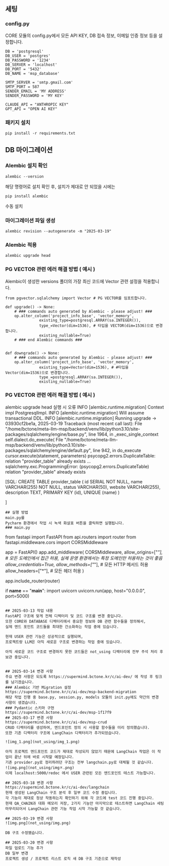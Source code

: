 ## 세팅 
### config.py 
CORE 모듈의 config.py에서 모든 API KEY, DB 접속 정보, 이메일 인증 정보 등을 설정합니다.
```
DB = 'postgresql'
DB_USER = 'postgres'
DB_PASSWORD = '1234'
DB_SERVER = 'localhost'
DB_PORT = '5432'
DB_NAME = 'msp_database'

SMTP_SERVER = 'smtp.gmail.com'
SMTP_PORT = 587
SENDER_EMAIL = 'MY ADDRESS'
SENDER_PASSWORD = 'MY KEY'

CLAUDE_API = "ANTHROPIC KEY"
GPT_API = "OPEN AI KEY"
```

### 패키지 설치
```
pip install -r requirements.txt
```

## DB 마이그레이션
### Alembic 설치 확인
```
alembic --version
```
해당 명령어로 설치 확인 후, 설치가 제대로 안 되었을 시에는
```
pip install alembic
```
수동 설치

### 마이그레이션 파일 생성
```
alembic revision --autogenerate -m "2025-03-19"
```

### Alembic 적용
```
alembic upgrade head
```
### PG VECTOR 관련 에러 해결 방법 ( 예시 )
Alembic이 생성한 versions 폴더의 가장 최신 코드에 Vector 관련 설정을 적용합니다.
```
from pgvector.sqlalchemy import Vector # PG VECTOR를 임포트합니다.

def upgrade() -> None:
    # ### commands auto generated by Alembic - please adjust! ###
    op.alter_column('project_info_base', 'vector_memory',
               existing_type=postgresql.ARRAY(sa.INTEGER()), 
               type_=Vector(dim=1536), # 타입을 VECTOR(dim=1536)으로 변경합니다.
               existing_nullable=True)
    # ### end Alembic commands ###


def downgrade() -> None:
    # ### commands auto generated by Alembic - please adjust! ###
    op.alter_column('project_info_base', 'vector_memory',
               existing_type=Vector(dim=1536), # #타입을 Vector(dim=1536)으로 변경합니다.
               type_=postgresql.ARRAY(sa.INTEGER()),
               existing_nullable=True)
```
### PG VECTOR 관련 에러 해결 방법 ( 예시 )
 alembic upgrade head 실행 시 오류
INFO  [alembic.runtime.migration] Context impl PostgresqlImpl.
INFO  [alembic.runtime.migration] Will assume transactional DDL.
INFO  [alembic.runtime.migration] Running upgrade  -> 03930cf2be1a, 2025-03-19
Traceback (most recent call last):
  File "/home/bctone/meta-llm-msp/backend/venv/lib/python3.10/site-packages/sqlalchemy/engine/base.py", line 1964, in _exec_single_context
    self.dialect.do_execute(
  File "/home/bctone/meta-llm-msp/backend/venv/lib/python3.10/site-packages/sqlalchemy/engine/default.py", line 942, in do_execute
    cursor.execute(statement, parameters)
psycopg2.errors.DuplicateTable: relation "provider_table" already exists
...
sqlalchemy.exc.ProgrammingError: (psycopg2.errors.DuplicateTable) relation "provider_table" already exists

[SQL:
CREATE TABLE provider_table (
        id SERIAL NOT NULL,
        name VARCHAR(255) NOT NULL,
        status VARCHAR(50),
        website VARCHAR(255),
        description TEXT,
        PRIMARY KEY (id),
        UNIQUE (name)
)

]

```
## 실행 방법 
main.py를 
Pycharm 환경에서 작업 시 녹색 화살표 버튼을 클릭하면 실행됩니다.
### main.py
```
from fastapi import FastAPI
from api.routers import router
from fastapi.middleware.cors import CORSMiddleware

app = FastAPI()
app.add_middleware(
    CORSMiddleware,
    allow_origins=["*"],  # 모든 도메인에서 접근 허용, 실제 운영 환경에서는 특정 도메인만 허용하는 것이 좋음
    allow_credentials=True,
    allow_methods=["*"],  # 모든 HTTP 메서드 허용
    allow_headers=["*"],  # 모든 헤더 허용
)

app.include_router(router)

if __name__ == "__main__":
    import uvicorn
    uvicorn.run(app, host="0.0.0.0", port=5000)
```

## 2025-03-13 작업 내용
FastAPI 구조에 맞게 전체 디렉터리 및 코드 구조를 변경 중입니다.
또한 CORE와 DATABASE 디렉터리에서 중요한 정보와 DB 관련 함수들을 정의해서,
실제 엔드 포인트 코드들을 최대한 간소화하는 작업 중에 있습니다.

현재 USER 관련 기능은 성공적으로 실행되며,
프로젝트랑 LLM은 아직 새로운 구조로 변경하는 작업 중에 있습니다.

아직 새로운 코드 구조로 변경하지 못한 코드들은 not_using 디렉터리에 전부 주석 처리 후 보관 중입니다.


## 2025-03-14 변경 사항
주요 변경 사항은 되도록 https://supermind.bctone.kr/c/ai-dev/ 에 작성 후 링크를 남기겠습니다.
### Alembic 기반 Migration 설정
https://supermind.bctone.kr/c/ai-dev/msp-backend-migration
해당 작업 진행 중 base.py, session.py, models 모듈의 init.py에도 약간의 변경 사항이 생겼습니다.
### Pydantic 스키마 구현
https://supermind.bctone.kr/c/ai-dev/msp-1f17f9
## 2025-03-17 변경 사항
https://supermind.bctone.kr/c/ai-dev/msp-crud
CRUD 디렉터리를 생성하여, 엔드포인트 정의 시 사용할 함수들을 미리 정의했습니다.
또한 기존 디렉터리 구조에 LangChain 디렉터리가 추가되었습니다.

![img_1.png](not_using/img_1.png)

아직 프로젝트 엔드포인트 코드가 제대로 작성되지 않았기 때문에 LangChain 작업은 이 작업이 끝난 뒤에 바로 시작할 예정입니다.
기존 provider.py로 정리하려던 구조는 전부 langchain.py로 대체될 것 같습니다.
![img.png](not_using/imgㅈ.png)
이제 localhost:5000/redoc 에서 USER 관련된 모든 엔드포인트 테스트 가능합니다.

## 2025-03-18 변경 사항
https://supermind.bctone.kr/c/ai-dev/langchain
현재 생성된 LangChain 구조 분석 후 일부 코드 수정 중입니다.
각 기능이 제대로 정상 작동하는지 확인하기 위해 각 코드에 test 코드 진행 중입니다.
현재 QA_CHAIN과 대화 메모리 저장, 2가지 기능만 마지막으로 테스트하면 LangChain 세팅 마무리되어서 LangChain 관련 기능 작업 시작 가능할 것 같습니다.

## 2025-03-19 변경 사항
![img.png](not_using/img.png)

DB 구조 수정됐습니다.

## 2025-03-20 변경 사항
파일 업로드 기능 추가
DB 일부 변경
프로젝트 생성 / 프로젝트 리스트 로직 새 DB 구조 기준으로 재작성
